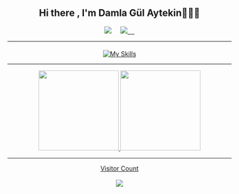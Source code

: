 <div id="header" align="center">

<h2 align='center'> Hi there , I'm Damla Gül Aytekin👩🏼‍💻 </h2>

<p align='center'>
 <a href="mailto:damlagl_aytekin@outlook.com"><img src="https://img.shields.io/badge/Outlook-0078D4.svg?&style=for-the-badge&logo=microsoft%20outlook&logoColor=white" /></a>&nbsp;&nbsp;&nbsp;&nbsp;
 <a href="www.linkedin.com/in/damlagül-aytekin"><img src="https://img.shields.io/badge/linkedin-%230077B5.svg?&style=for-the-badge&logo=linkedin&logoColor=white" /</a>&nbsp;&nbsp;&nbsp;&nbsp;
      

 ---
#### 

[![My Skills](https://skillicons.dev/icons?i=java,spring,idea,git)](https://skillicons.dev)
 
 ---

<div align="height">
  <a href="https://github.com/Aytekindamla">
  <img height="180em" src="https://github-readme-stats.vercel.app/api?username=Aytekindamla&show_icons=true&theme=dark"/>
  <img height="180em" src="https://github-readme-stats.vercel.app/api/top-langs/?username=Aytekindamla&theme=dark&layout=compact"/>
</div>
 
 ---
 
 <p align="center"> 
  Visitor Count<br><br>
  <img src="https://profile-counter.glitch.me/Aytekindamla/count.svg" />
</p>

</div>

